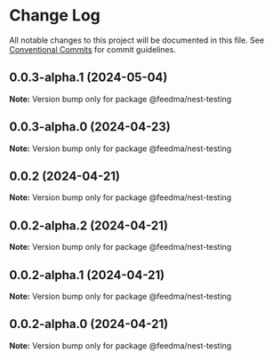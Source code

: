 # Change Log

All notable changes to this project will be documented in this file.
See [Conventional Commits](https://conventionalcommits.org) for commit guidelines.

## 0.0.3-alpha.1 (2024-05-04)

**Note:** Version bump only for package @feedma/nest-testing





## 0.0.3-alpha.0 (2024-04-23)

**Note:** Version bump only for package @feedma/nest-testing





## 0.0.2 (2024-04-21)

**Note:** Version bump only for package @feedma/nest-testing





## 0.0.2-alpha.2 (2024-04-21)

**Note:** Version bump only for package @feedma/nest-testing





## 0.0.2-alpha.1 (2024-04-21)

**Note:** Version bump only for package @feedma/nest-testing





## 0.0.2-alpha.0 (2024-04-21)

**Note:** Version bump only for package @feedma/nest-testing
